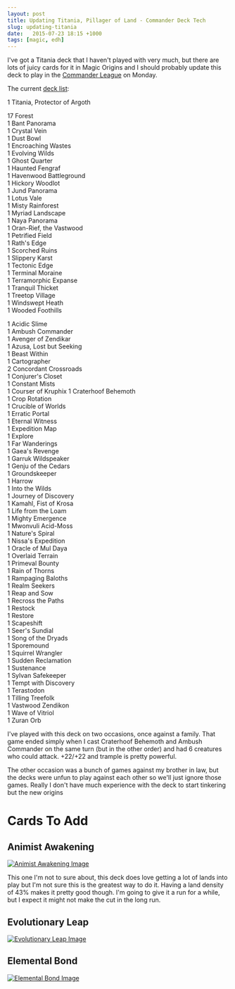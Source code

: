 ```yaml
---
layout: post
title: Updating Titania, Pillager of Land - Commander Deck Tech
slug: updating-titania
date:   2015-07-23 18:15 +1000
tags: [magic, edh]
---
```


I've got a Titania deck that I haven't played with very much, but there are 
lots of juicy cards for it in Magic Origins and I should probably update this 
deck to play in the [Commander League][1] on Monday.

The current [deck list][2]:

1 Titania, Protector of Argoth  

17 Forest  
1 Bant Panorama  
1 Crystal Vein  
1 Dust Bowl  
1 Encroaching Wastes  
1 Evolving Wilds  
1 Ghost Quarter  
1 Haunted Fengraf  
1 Havenwood Battleground  
1 Hickory Woodlot  
1 Jund Panorama  
1 Lotus Vale  
1 Misty Rainforest  
1 Myriad Landscape  
1 Naya Panorama  
1 Oran-Rief, the Vastwood  
1 Petrified Field  
1 Rath's Edge  
1 Scorched Ruins  
1 Slippery Karst  
1 Tectonic Edge  
1 Terminal Moraine  
1 Terramorphic Expanse  
1 Tranquil Thicket  
1 Treetop Village  
1 Windswept Heath  
1 Wooded Foothills  

1 Acidic Slime  
1 Ambush Commander  
1 Avenger of Zendikar  
1 Azusa, Lost but Seeking  
1 Beast Within  
1 Cartographer   
2 Concordant Crossroads  
1 Conjurer's Closet  
1 Constant Mists  
1 Courser of Kruphix
1 Craterhoof Behemoth  
1 Crop Rotation  
1 Crucible of Worlds  
1 Erratic Portal  
1 Eternal Witness  
1 Expedition Map  
1 Explore  
1 Far Wanderings  
1 Gaea's Revenge  
1 Garruk Wildspeaker  
1 Genju of the Cedars  
1 Groundskeeper  
1 Harrow  
1 Into the Wilds  
1 Journey of Discovery  
1 Kamahl, Fist of Krosa  
1 Life from the Loam  
1 Mighty Emergence  
1 Mwonvuli Acid-Moss  
1 Nature's Spiral  
1 Nissa's Expedition  
1 Oracle of Mul Daya  
1 Overlaid Terrain  
1 Primeval Bounty  
1 Rain of Thorns  
1 Rampaging Baloths  
1 Realm Seekers  
1 Reap and Sow  
1 Recross the Paths  
1 Restock  
1 Restore  
1 Scapeshift  
1 Seer's Sundial  
1 Song of the Dryads  
1 Sporemound  
1 Squirrel Wrangler  
1 Sudden Reclamation  
1 Sustenance  
1 Sylvan Safekeeper  
1 Tempt with Discovery  
1 Terastodon  
1 Tilling Treefolk  
1 Vastwood Zendikon  
1 Wave of Vitriol  
1 Zuran Orb

I've played with this deck on two occasions, once against a family. That game 
ended simply when I cast Craterhoof Behemoth and Ambush Commander on the same
turn (but in the other order) and had 6 creatures who could attack. +22/+22 and
trample is pretty powerful.

The other occasion was a bunch of games against my brother in law, but the decks
were unfun to play against each other so we'll just ignore those games. Really
I don't have much experience with the deck to start tinkering but the new origins

# Cards To Add

## Animist Awakening

[![Animist Awakening Image][3]][4]

This one I'm not to sure about, this deck does love getting a lot of lands into 
play but I'm not sure this is the greatest way to do it. Having a land density 
of 43% makes it pretty good though. I'm going to give it a run for a while, but
I expect it might not make the cut in the long run.

## Evolutionary Leap

[![Evolutionary Leap Image][5]][6]

## Elemental Bond 

[![Elemental Bond Image][7]][8]

[1]: https://www.facebook.com/events/1024681384211140/
[2]: http://deckbox.org/sets/960900
[3]: http://gatherer.wizards.com/Handlers/Image.ashx?multiverseid=398437&type=card (View card on Gatherer)
[4]: http://gatherer.wizards.com/Pages/Card/Details.aspx?multiverseid=398437
[5]: http://gatherer.wizards.com/Handlers/Image.ashx?multiverseid=398573&type=card (View card on Gatherer)
[6]: http://gatherer.wizards.com/Pages/Card/Details.aspx?multiverseid=398573
[7]: http://gatherer.wizards.com/Handlers/Image.ashx?multiverseid=398406&type=card (View card on Gatherer)
[8]: http://gatherer.wizards.com/Pages/Card/Details.aspx?multiverseid=398406

